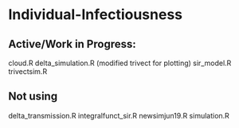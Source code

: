 # Individual-Infectiousness

## Active/Work in Progress:
cloud.R
delta_simulation.R (modified trivect for plotting)
sir_model.R
trivectsim.R

## Not using
delta_transmission.R
integralfunct_sir.R
newsimjun19.R
simulation.R
